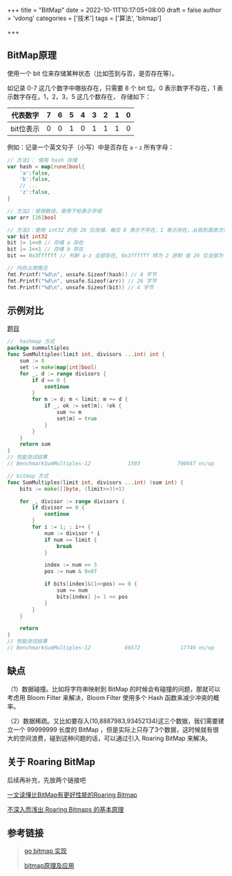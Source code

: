 +++
title = "BitMap"
date = 2022-10-11T10:17:05+08:00
draft = false
author = 'vdong'
categories = ['技术']
tags = ['算法', 'bitmap']

+++

## BitMap原理

使用一个 bit 位来存储某种状态（比如签到与否，是否存在等）。

如记录 0-7 这几个数字中哪些存在，只需要 8 个 bit 位。0 表示数字不存在，1 表示数字存在，1，2，3，5 这几个数存在， 存储如下：

| 代表数字  |  7   |  6   |  5   |  4   |  3   |  2   |  1   |  0   |
| :-------: | :--: | :--: | :--: | :--: | :--: | :--: | :--: | :--: |
| bit位表示 |  0   |  0   |  1   |  0   |  1   |  1   |  1   |  0   |

例如：记录一个英文句子（小写）中是否存在 `a` - `z` 所有字母：

```go
// 方法1： 使用 hash 存储
var hash = map[rune]bool{
    'a':false,
    'b':false,
    // ...
    'z':false,
}

// 方法2：使用数组，使用下标表示字母
var arr [26]bool

// 方法3：使用 int32 的低 26 位存储，每位 0 表示不存在，1 表示存在，从低到高依次表示 a-z
var bit int32
bit |= 1<<0 // 存储 a 存在
bit |= 1<<1 // 存储 b 存在
bit == 0x3ffffff // 判断 a-z 全部存在, 0x3ffffff 转为 2 进制 低 26 位全部为 1   

// 内存占用情况
fmt.Printf("%d\n", unsafe.Sizeof(hash)) // 8 字节
fmt.Printf("%d\n", unsafe.Sizeof(arr)) // 26 字节
fmt.Printf("%d\n", unsafe.Sizeof(bit)) // 4 字节
```

## 示例对比

[题目](https://github.com/SunVdong/Exercism/blob/main/go/sum-of-multiples/README.md)

```go
//  hashmap 方式
package summultiples
func SumMultiples(limit int, divisors ...int) int {
	sum := 0
	set := make(map[int]bool)
	for _, d := range divisors {
		if d == 0 {
			continue
		}
		for m := d; m < limit; m += d {
			if _, ok := set[m]; !ok {
				sum += m
				set[m] = true
			}
		}
	}
	return sum
}
// 性能测试结果
// BenchmarkSumMultiples-12            1593            700847 ns/op          487055 B/op        451 allocs/op

// bitmap 方式
func SumMultiples(limit int, divisors ...int) (sum int) {
	bits := make([]byte, (limit>>3)+1)

	for _, divisor := range divisors {
		if divisor == 0 {
			continue
		}
		for i := 1; ; i++ {
			num := divisor * i
			if num >= limit {
				break
			}

			index := num >> 3
			pos := num & 0x07

			if bits[index]&(1<<pos) == 0 {
				sum += num
				bits[index] |= 1 << pos
			}
		}
	}

	return
}
// 性能测试结果
// BenchmarkSumMultiples-12           66572             17749 ns/op            4040 B/op         16 allocs/op
```

## 缺点

（1）数据碰撞。比如将字符串映射到 BitMap 的时候会有碰撞的问题，那就可以考虑用 Bloom Filter 来解决，Bloom Filter 使用多个 Hash 函数来减少冲突的概率。

（2）数据稀疏。又比如要存入(10,8887983,93452134)这三个数据，我们需要建立一个 99999999 长度的 BitMap ，但是实际上只存了3个数据，这时候就有很大的空间浪费，碰到这种问题的话，可以通过引入 Roaring BitMap 来解决。



## 关于 Roaring BitMap

后续再补充，先放两个链接吧

[一文读懂比BitMap有更好性能的Roaring Bitmap](https://www.modb.pro/db/218968)

[不深入而浅出 Roaring Bitmaps 的基本原理](https://cloud.tencent.com/developer/article/1136054)


## 参考链接

> [go bitmap 实现](https://studygolang.com/articles/18575)
>
> [bitmap原理及应用](https://www.cnblogs.com/dragonsuc/p/10993938.html)